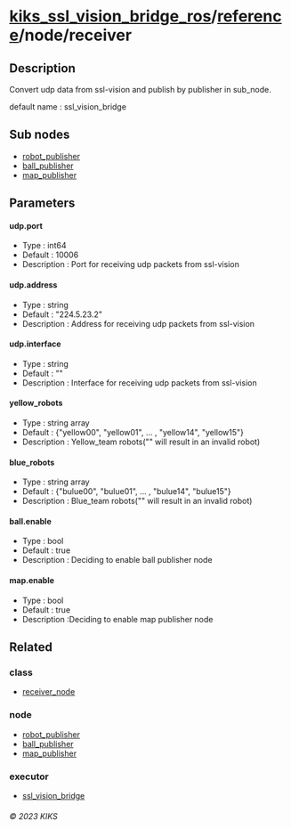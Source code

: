 # [kiks_ssl_vision_bridge_ros](../../../README.md)/[reference](../index.md)/node/receiver

## Description
Convert udp data from ssl-vision and publish by publisher in sub_node.

default name : ssl_vision_bridge

## Sub nodes
- [robot_publisher](robot_publisher.md)
- [ball_publisher](ball_publisher.md)
- [map_publisher](map_publisher.md)

## Parameters

#### udp.port
- Type : int64
- Default : 10006
- Description : Port for receiving udp packets from ssl-vision

#### udp.address
- Type : string
- Default : "224.5.23.2"
- Description : Address for receiving udp packets from ssl-vision

#### udp.interface
- Type : string
- Default : ""
- Description : Interface for receiving udp packets from ssl-vision

#### yellow_robots
- Type : string array
- Default : {"yellow00", "yellow01", ... , "yellow14", "yellow15"}
- Description : Yellow_team robots("" will result in an invalid robot)

#### blue_robots
- Type : string array
- Default : {"bulue00", "bulue01", ... , "bulue14", "bulue15"}
- Description : Blue_team robots("" will result in an invalid robot)

#### ball.enable
- Type : bool
- Default : true
- Description : Deciding to enable ball publisher node

#### map.enable
- Type : bool
- Default : true
- Description :Deciding to enable map publisher node

## Related

### class
- [receiver_node](../class/base_node.md)

### node
- [robot_publisher](robot_publisher.md)
- [ball_publisher](ball_publisher.md)
- [map_publisher](map_publisher.md)

### executor
- [ssl_vision_bridge](../executor/ssl_vision_bridge.md)

###### &copy; 2023 KIKS
